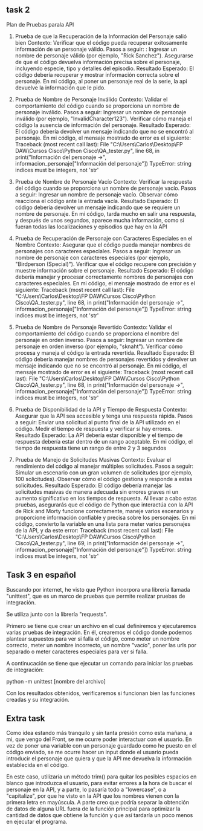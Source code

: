 
## task 2

Plan de Pruebas parala API

1. Prueba de que la Recuperación de la Información del Personaje salió bien
Contexto: Verificar que el código pueda recuperar exitosamente información de un personaje válido.
Pasos a seguir:            :
Ingresar un nombre de personaje válido (por ejemplo, "Rick Sanchez").
Asegurarse de que el código devuelva información precisa sobre el personaje, incluyendo especie, tipo y detalles del episodio.
Resultado Esperado: El código debería recuperar y mostrar información correcta sobre el personaje.
En mi código, al poner un personaje real de la serie, la api devuelve la información que le pido.

2. Prueba de Nombre de Personaje Inválido
Contexto: Validar el comportamiento del código cuando se proporciona un nombre de personaje inválido.
Pasos a seguir:
Ingresar un nombre de personaje inválido (por ejemplo, "InvalidCharacter123").
Verificar cómo maneja el código la ausencia de información del personaje.
Resultado Esperado: El código debería devolver un mensaje indicando que no se encontró al personaje.
En mi código, el mensaje mostrado de error es el siguiente:
Traceback (most recent call last):
  File "C:\Users\Carlos\Desktop\FP DAW\Cursos Cisco\Python Cisco\QA_tester.py", line 68, in <module>
    print("Información del personaje ->", informacion_personaje["Información del personaje"])
TypeError: string indices must be integers, not 'str'

3. Prueba de Nombre de Personaje Vacío
Contexto: Verificar la respuesta del código cuando se proporciona un nombre de personaje vacío.
Pasos a seguir:
Ingresar un nombre de personaje vacío.
Observar cómo reacciona el código ante la entrada vacía.
Resultado Esperado: El código debería devolver un mensaje indicando que se requiere un nombre de personaje.
En mi código, tarda mucho en salir una respuesta, y después de unos segundos, aparece mucha información, como si fueran todas las localizaciones y episodios que hay en la API

4. Prueba de Recuperación de Personaje con Caracteres Especiales en el Nombre
Contexto: Asegurar que el código pueda manejar nombres de personajes con caracteres especiales.
Pasos a seguir:
Ingresar un nombre de personaje con caracteres especiales (por ejemplo, "Birdperson (Special)").
Verificar que el código recupere con precisión y muestre información sobre el personaje.
Resultado Esperado: El código debería manejar y procesar correctamente nombres de personajes con caracteres especiales.
En mi código, el mensaje mostrado de error es el siguiente:
Traceback (most recent call last):
  File "C:\Users\Carlos\Desktop\FP DAW\Cursos Cisco\Python Cisco\QA_tester.py", line 68, in <module>
    print("Información del personaje ->", informacion_personaje["Información del personaje"])
TypeError: string indices must be integers, not 'str'

5. Prueba de Nombre de Personaje Revertido
Contexto: Validar el comportamiento del código cuando se proporciona el nombre del personaje en orden inverso.
Pasos a seguir:
Ingresar un nombre de personaje en orden inverso (por ejemplo, "sknaht").
Verificar cómo procesa y maneja el código la entrada revertida.
Resultado Esperado: El código debería manejar nombres de personajes revertidos y devolver un mensaje indicando que no se encontró al personaje.
En mi código, el mensaje mostrado de error es el siguiente:
Traceback (most recent call last):
  File "C:\Users\Carlos\Desktop\FP DAW\Cursos Cisco\Python Cisco\QA_tester.py", line 68, in <module>
    print("Información del personaje ->", informacion_personaje["Información del personaje"])
TypeError: string indices must be integers, not 'str'

6. Prueba de Disponibilidad de la API y Tiempo de Respuesta
Contexto: Asegurar que la API sea accesible y tenga una respuesta rápida.
Pasos a seguir:
Enviar una solicitud al punto final de la API utilizado en el código.
Medir el tiempo de respuesta y verificar si hay errores.
Resultado Esperado: La API debería estar disponible y el tiempo de respuesta debería estar dentro de un rango aceptable.
En mi código, el tiempo de respuesta tiene un rango de entre 2 y 3 segundos

7. Prueba de Manejo de Solicitudes Masivas
Contexto: Evaluar el rendimiento del código al manejar múltiples solicitudes.
Pasos a seguir:
Simular un escenario con un gran volumen de solicitudes (por ejemplo, 100 solicitudes).
Observar cómo el código gestiona y responde a estas solicitudes.
Resultado Esperado: El código debería manejar las solicitudes masivas de manera adecuada sin errores graves ni un aumento significativo en los tiempos de respuesta.
Al llevar a cabo estas pruebas, asegurarás que el código de Python que interactúa con la API de Rick and Morty funcione correctamente, maneje varios escenarios y proporcione información confiable y precisa sobre los personajes.
En mi código, convierto la variable en una lista para meter varios personajes de la API, y da este error:
Traceback (most recent call last):
  File "C:\Users\Carlos\Desktop\FP DAW\Cursos Cisco\Python Cisco\QA_tester.py", line 69, in <module>
    print("Información del personaje ->", informacion_personaje["Información del personaje"])
TypeError: string indices must be integers, not 'str'

## Task 3 en español

Buscando por internet, he visto que Python incorpora una librería llamada "unittest", que es un marco de pruebas que permite realizar pruebas de integración.

Se utiliza junto con la librería "requests".

Primero se tiene que crear un archivo en el cual definiremos y ejecutaremos varias pruebas de integración.
En él, crearemos el código donde podemos plantear supuestos para ver si falla el código, como meter un nombre correcto, meter un nombre incorrecto, un nombre "vacío", poner las urls por separado o meter caracteres especiales para ver si falla.

A continucación se tiene que ejecutar un comando para iniciar las pruebas de integración:

python -m unittest [nombre del archivo]

Con los resultados obtenidos, verificaremos si funcionan bien las funciones creadas y su integración.

## Extra task

Como idea estando más tranquilo y sin tanta presión como esta mañana, a mi, que vengo del Front, se me ocurre poder interactuar con el usuario.
En vez de poner una variable con un personaje guardado como he puesto en el código enviado, se me ocurre hacer un input donde el usuario pueda introducir el personaje que quiera y que la API me devuelva la información establecida en el código.

En este caso, utilizaría un método trim() para quitar los posibles espacios en blanco que introduzca el usuario, para evitar errores a la hora de buscar el personaje en la API, y a parte, lo pasaría todo a "lowercase", o a "capitalize", por que he visto en la API que los nombres vienen con la primera letra en mayúscula.
A parte creo que podría separar la obtención de datos de alguna URL fuera de la función principal para optimizar la cantidad de datos que obtiene la función y que así tardaría un poco menos en ejecutar el programa.


